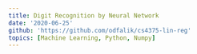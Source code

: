 ```yaml
---
title: Digit Recognition by Neural Network
date: '2020-06-25'
github: 'https://github.com/odfalik/cs4375-lin-reg'
topics: [Machine Learning, Python, Numpy]
---
```


